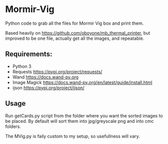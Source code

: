 # Mormir-Vig
Python code to grab all the files for Mormir Vig box and print them.

Based heavily on https://github.com/oboyone/mb_thermal_printer, but improved to be one file, actually get all the images, and repeatable.

## Requirements:
- Python 3
- Requests https://pypi.org/project/requests/
- Wand https://docs.wand-py.org
- Image Magick https://docs.wand-py.org/en/latest/guide/install.html
- ijson https://pypi.org/project/ijson/

## Usage
Run getCards.py script from the folder where you want the sorted images to be placed.
By default will sort them into jpg/greyscale png and into cmc folders.

The MVig.py is faily custom to my setup, so usefullness will vary.
